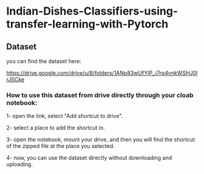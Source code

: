 # Indian-Dishes-Classifiers-using-transfer-learning-with-Pytorch


## Dataset
you can find the  dataset here: 

https://drive.google.com/drive/u/8/folders/1ANp83wUfYIP_j7rp4vnkWSHJ0lrJSCke


### How to use this dataset from drive directly through your cloab notebook:

  1- open the link, select "Add shortcut to drive".

  2- select a place to add the shortcut in.

  3- open the notebook, mount your drive, and then you will find the shortcut of the zipped file at the place you selected.

  4- now, you can use the dataset directly without downloading and uploading.


